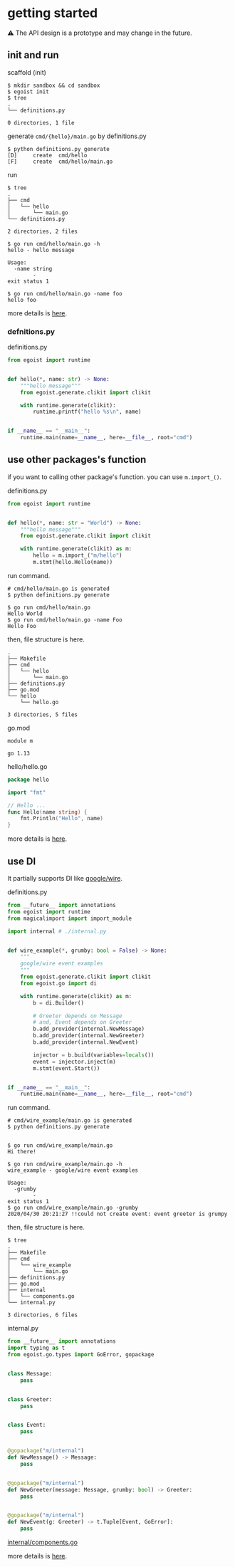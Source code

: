 # getting started

:warning: The API design is a prototype and may change in the future.

## init and run

scaffold (init)

```console
$ mkdir sandbox && cd sandbox
$ egoist init
$ tree
.
└── definitions.py

0 directories, 1 file
```

generate `cmd/{hello}/main.go` by definitions.py

```console
$ python definitions.py generate
[D]     create  cmd/hello
[F]     create  cmd/hello/main.go
```

run

```console
$ tree
.
├── cmd
│   └── hello
│       └── main.go
└── definitions.py

2 directories, 2 files

$ go run cmd/hello/main.go -h
hello - hello message

Usage:
  -name string
        -
exit status 1

$ go run cmd/hello/main.go -name foo
hello foo
```

more details is [here](../examples/e2e/generate/00simple).

### defnitions.py

definitions.py

```python
from egoist import runtime


def hello(*, name: str) -> None:
    """hello message"""
    from egoist.generate.clikit import clikit

    with runtime.generate(clikit):
        runtime.printf("hello %s\n", name)


if __name__ == "__main__":
    runtime.main(name=__name__, here=__file__, root="cmd")
```

## use other packages's function

if you want to calling other package's function. you can use `m.import_()`.

definitions.py

```python
from egoist import runtime


def hello(*, name: str = "World") -> None:
    """hello message"""
    from egoist.generate.clikit import clikit

    with runtime.generate(clikit) as m:
        hello = m.import_("m/hello")
        m.stmt(hello.Hello(name))
```

run command.

```console
# cmd/hello/main.go is generated
$ python definitions.py generate

$ go run cmd/hello/main.go
Hello World
$ go run cmd/hello/main.go -name Foo
Hello Foo
```

then, file structure is here.

```console
.
├── Makefile
├── cmd
│   └── hello
│       └── main.go
├── definitions.py
├── go.mod
└── hello
    └── hello.go

3 directories, 5 files
```

go.mod

```
module m

go 1.13
```

hello/hello.go

```go
package hello

import "fmt"

// Hello ...
func Hello(name string) {
	fmt.Println("Hello", name)
}
```

more details is [here](../examples/e2e/generate/03use-import).

## use DI

It partially supports DI like [google/wire](https://github.com/google/wire).

definitions.py

```python
from __future__ import annotations
from egoist import runtime
from magicalimport import import_module

import internal # ./internal.py


def wire_example(*, grumby: bool = False) -> None:
    """
    google/wire event examples
    """
    from egoist.generate.clikit import clikit
    from egoist.go import di

    with runtime.generate(clikit) as m:
        b = di.Builder()

        # Greeter depends on Message
        # and, Event depends on Greeter
        b.add_provider(internal.NewMessage)
        b.add_provider(internal.NewGreeter)
        b.add_provider(internal.NewEvent)

        injector = b.build(variables=locals())
        event = injector.inject(m)
        m.stmt(event.Start())


if __name__ == "__main__":
    runtime.main(name=__name__, here=__file__, root="cmd")
```

run command.

```console
# cmd/wire_example/main.go is generated
$ python definitions.py generate


$ go run cmd/wire_example/main.go
Hi there!

$ go run cmd/wire_example/main.go -h
wire_example - google/wire event examples

Usage:
  -grumby
        -
exit status 1
$ go run cmd/wire_example/main.go -grumby
2020/04/30 20:21:27 !!could not create event: event greeter is grumpy
```

then, file structure is here.

```console
$ tree
.
├── Makefile
├── cmd
│   └── wire_example
│       └── main.go
├── definitions.py
├── go.mod
├── internal
│   └── components.go
└── internal.py

3 directories, 6 files
```

internal.py

```python
from __future__ import annotations
import typing as t
from egoist.go.types import GoError, gopackage


class Message:
    pass


class Greeter:
    pass


class Event:
    pass


@gopackage("m/internal")
def NewMessage() -> Message:
    pass


@gopackage("m/internal")
def NewGreeter(message: Message, grumby: bool) -> Greeter:
    pass


@gopackage("m/internal")
def NewEvent(g: Greeter) -> t.Tuple[Event, GoError]:
    pass
```

[internal/components.go](../examples/e2e/generate/04use-di/internal/components.go)

more details is [here](../examples/e2e/generate/04use-di).
